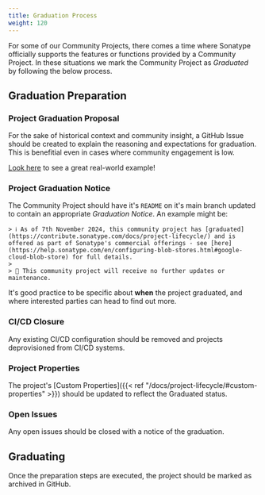 ```yaml
---
title: Graduation Process
weight: 120
---
```


For some of our Community Projects, there comes a time where Sonatype officially supports the features or functions provided by a Community Project. In these situations we mark the Community Project as *Graduated* by following the below process.

## Graduation Preparation

### Project Graduation Proposal

For the sake of historical context and community insight, a GitHub Issue should be created to explain the reasoning and expectations for graduation. This is benefitial even in cases where community engagement is low.

[Look here](https://github.com/sonatype-nexus-community/nexus-blobstore-google-cloud/issues/132) to see a great real-world example!

### Project Graduation Notice

The Community Project should have it's `README` on it's main branch updated to contain an appropriate *Graduation Notice*. An example might be:

```
> ℹ️ As of 7th November 2024, this community project has [graduated](https://contribute.sonatype.com/docs/project-lifecycle/) and is offered as part of Sonatype's commercial offerings - see [here](https://help.sonatype.com/en/configuring-blob-stores.html#google-cloud-blob-store) for full details.
>
> 🚧 This community project will receive no further updates or maintenance.
```

It's good practice to be specific about **when** the project graduated, and where interested parties can head to find out more.

### CI/CD Closure

Any existing CI/CD configuration should be removed and projects deprovisioned from CI/CD systems.

### Project Properties

The project's [Custom Properties]({{< ref "/docs/project-lifecycle/#custom-properties" >}}) should be updated to reflect the Graduated status.

### Open Issues

Any open issues should be closed with a notice of the graduation.

## Graduating

Once the preparation steps are executed, the project should be marked as archived in GitHub.

